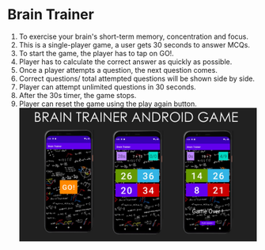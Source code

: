 # Brain Trainer
1. To exercise your brain's short-term memory, concentration and focus.
2. This is a single-player game, a user gets 30 seconds to answer MCQs.
3. To start the game, the player has to tap on GO!.
4. Player has to calculate the correct answer as quickly as possible.
5. Once a player attempts a question, the next question comes.
6. Correct questions/ total attempted questions will be shown side by side.
7. Player can attempt unlimited questions in 30 seconds.
8. After the 30s timer, the game stops.
9. Player can reset the game using the play again button.
![Copy of seek bar (3)](https://github.com/Vikram-Jha/Brain-Trainer-Android-game/blob/master/Quotable-2.jpg)
